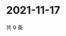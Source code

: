 # 2021-11-17

共 0 条

<!-- BEGIN WEIBO -->
<!-- 最后更新时间 Wed Nov 17 2021 11:12:01 GMT+0800 (China Standard Time) -->

<!-- END WEIBO -->
